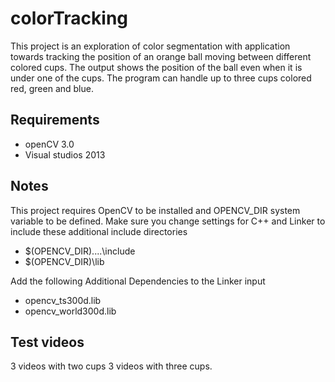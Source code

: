 # colorTracking
This project is an exploration of color segmentation with application towards tracking the position of an orange ball moving between different colored cups. The output shows the position of the ball even when it is under one of the cups. The program can handle up to three cups colored red, green and blue.

## Requirements
- openCV 3.0
- Visual studios 2013

## Notes
This project requires OpenCV to be installed and OPENCV_DIR system variable to
be defined. Make sure you change settings for C++ and Linker to include these
additional  include directories

- $(OPENCV_DIR)\..\..\include
- $(OPENCV_DIR)\lib

Add the following Additional Dependencies to the Linker input
- opencv_ts300d.lib
- opencv_world300d.lib

## Test videos
3 videos with two cups
3 videos with three cups.
